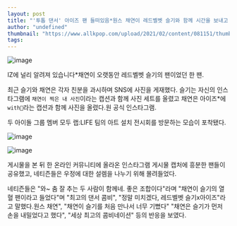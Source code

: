 ```yaml
---
layout: post
title: "'투톱 댄서' 아이즈 팬 들떠있음*원스 채연이 레드벨벳 슬기와 함께 시간을 보내고 있습니다."
author: "undefined"
thumbnail: "https://www.allkpop.com/upload/2021/02/content/081151/thumb/1612803110-image.png"
tags: 
---
```



![image](https://www.allkpop.com/upload/2021/02/content/081151/1612803110-image.png)

IZ에 널리 알려져 있습니다*채연이 오랫동안 레드벨벳 슬기의 팬이었던 한 팬.

최근 슬기와 채연은 각자 친분을 과시하며 SNS에 사진을 게재했다. 슬기는 자신의 인스타그램에 `채연이 찍은 내 사진`이라는 캡션과 함께 사진 세트를 올렸고 채연은 아이즈*에 `with🤍`라는 캡션과 함께 사진을 올렸다.원 공식 인스타그램.

두 아이돌 그룹 멤버 모두 랩:LIFE 팀의 아트 설치 전시회를 방문하는 모습이 포착됐다.

![image](https://www.allkpop.com/upload/2021/02/content/081155/1612803309-image.png)

![image](https://www.allkpop.com/upload/2021/02/content/081155/1612803314-image.png)

게시물을 본 뒤 한 온라인 커뮤니티에 올라온 인스타그램 게시물 캡처에 흥분한 팬들이 공유했고, 네티즌들은 우정에 대한 설렘을 나누기 위해 몰려들었다.

네티즌들은 "와~ 춤 잘 추는 두 사람이 함께네. 좋은 조합이다"라며 "채연이 슬기의 열혈 팬이라고 들었다"며 "최고의 댄서 콤비", "정말 미치겠다, 레드벨벳 슬기x아이즈"라고 말했다.원스 채연", "채연이 슬기를 처음 만나서 너무 기뻤다" "채연은 슬기가 먼저 손을 내밀었다고 했다", "세상 최고의 콤비네이션" 등의 반응을 보였다.